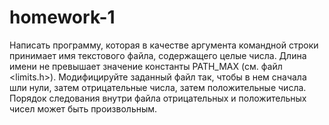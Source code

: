 # homework-1
Написать программу, которая в качестве аргумента командной строки принимает имя текстового
файла, содержащего целые числа. Длина имени не превышает значение константы PATH_MAX (см. файл
<limits.h>).
Модифицируйте заданный файл так, чтобы в нем сначала шли нули, затем отрицательные числа,
затем положительные числа. Порядок следования внутри файла отрицательных и положительных чисел
может быть произвольным.

